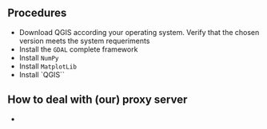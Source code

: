 ## Procedures
* Download QGIS according your operating system. Verify that the chosen version meets the system requeriments
* Install the `GDAL` complete framework
* Install `NumPy`
* Install `MatplotLib`
* Install `QGIS``

## How to deal with (our) proxy server
* 
